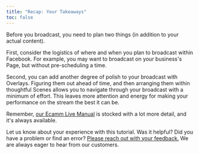 ```yaml
---
title: "Recap: Your Takeaways"
toc: false
---
```


Before you broadcast, you need to plan two things (in addition to your actual content). 

First, consider the logistics of where and when you plan to broadcast within Facebook. For example, you may want to broadcast on your business's Page, but without pre-scheduling a time. 

Second, you can add another degree of polish to your broadcast with Overlays. Figuring them out ahead of time, and then arranging them within thoughtful Scenes allows you to navigate through your broadcast with a minimum of effort. This leaves more attention and energy for making your performance on the stream the best it can be.

Remember, [our Ecamm Live Manual](/ecamm-live-manual/001-welcome) is stocked with a lot more detail, and it's always available.

Let us know about your experience with this tutorial. Was it helpful? Did you have a problem or find an error? [Please reach out with your feedback.](/feedback/index/) We are always eager to hear from our customers.